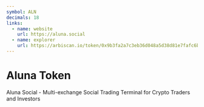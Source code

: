 ```yaml
---
symbol: ALN
decimals: 18
links:
  - name: website
    url: https://aluna.social
  - name: explorer
    url: https://arbiscan.io/token/0x9b3fa2a7c3eb36d048a5d38d81e7fafc6bc47b25
---
```


# Aluna Token

Aluna Social - Multi-exchange Social Trading Terminal for Crypto Traders and Investors
